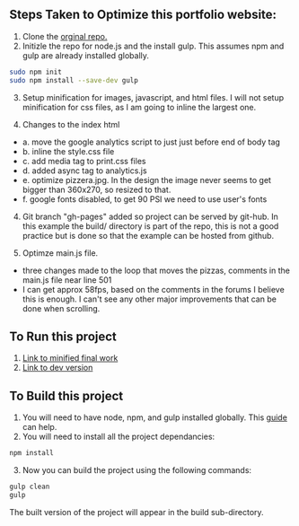 ## Steps Taken to Optimize this portfolio website:

1. Clone the [orginal repo.](https://github.com/udacity/frontend-nanodegree-mobile-portfolio)
2. Initizle the repo for node.js and the install gulp. This assumes npm and gulp are already installed globally.

  ```bash
  sudo npm init
  sudo npm install --save-dev gulp
  ```
3. Setup minification for images, javascript, and html files.  I 
will not setup minification for css files, as I am going to inline
the largest one. 

4. Changes to the index html
  - a. move the google analytics script to just just before end of body tag
  - b. inline the style.css file
  - c. add media tag to print.css files
  - d. added async tag to analytics.js
  - e. optimize pizzera.jpg.  In the design the image never seems to get bigger
  than 360x270, so resized to that.
  - f. google fonts disabled, to get 90 PSI we need to use user's fonts

4. Git branch "gh-pages" added so project can be served by git-hub. In 
this example the build/ directory is part of the repo, this is not a good
practice but is done so that the example can be hosted from github.

5. Optimze main.js file.
  - three changes made to the loop that moves the pizzas, comments in the main.js file near line 501
  - I can get approx 58fps, based on the comments in the forums I believe this is enough. I can't see any other major improvements that can be done when scrolling.
  
## To Run this project

1. [Link to minified final work](http://eqpolar.github.io/frontend-nanodegree-mobile-portfolio/build/)
2. [Link to dev version](http://eqpolar.github.io/frontend-nanodegree-mobile-portfolio/)

## To Build this project
1. You will need to have node, npm, and gulp installed globally. This [guide](http://travismaynard.com/writing/getting-started-with-gulp) can help.
2. You will need to install all the project dependancies:
```bash
npm install
````
3. Now you can build the project using the following commands:
```bash
gulp clean
gulp
```

The built version of the project will appear in the build sub-directory.

